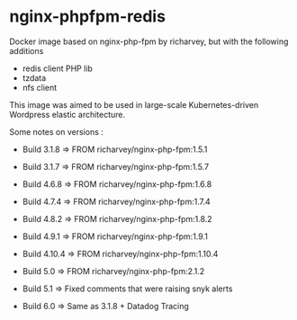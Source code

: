 # nginx-phpfpm-redis

Docker image based on nginx-php-fpm by richarvey, but with the following additions
- redis client PHP lib
- tzdata
- nfs client


This image was aimed to be used in large-scale Kubernetes-driven Wordpress elastic architecture.


Some notes on versions :
* Build 3.1.8 => FROM richarvey/nginx-php-fpm:1.5.1
* Build 3.1.7 => FROM richarvey/nginx-php-fpm:1.5.7
* Build 4.6.8 => FROM richarvey/nginx-php-fpm:1.6.8
* Build 4.7.4 => FROM richarvey/nginx-php-fpm:1.7.4
* Build 4.8.2 => FROM richarvey/nginx-php-fpm:1.8.2
* Build 4.9.1 => FROM richarvey/nginx-php-fpm:1.9.1
* Build 4.10.4 => FROM richarvey/nginx-php-fpm:1.10.4
* Build 5.0 => FROM richarvey/nginx-php-fpm:2.1.2
* Build 5.1 => Fixed comments that were raising snyk alerts

* Build 6.0 => Same as 3.1.8 + Datadog Tracing
